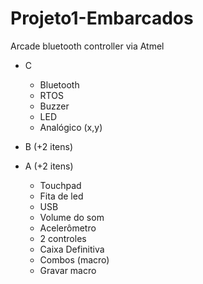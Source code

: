 # Projeto1-Embarcados
Arcade bluetooth controller via Atmel

- C
    - Bluetooth
    - RTOS
    - Buzzer
    - LED 
    - Analógico (x,y)
    
- B (+2 itens)
- A (+2 itens)
   - Touchpad
   - Fita de led
   - USB
   - Volume do som
   - Acelerômetro
   - 2 controles
   - Caixa Definitiva
   - Combos (macro)
   - Gravar macro
